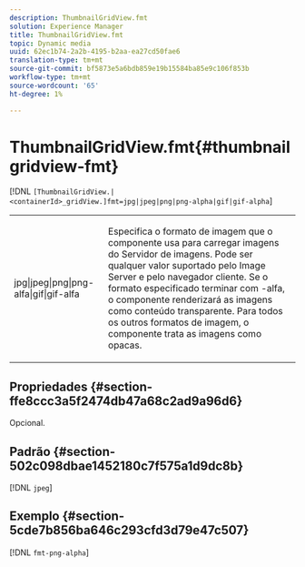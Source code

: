 ```yaml
---
description: ThumbnailGridView.fmt
solution: Experience Manager
title: ThumbnailGridView.fmt
topic: Dynamic media
uuid: 62ec1b74-2a2b-4195-b2aa-ea27cd50fae6
translation-type: tm+mt
source-git-commit: bf5873e5a6bdb859e19b15584ba85e9c106f853b
workflow-type: tm+mt
source-wordcount: '65'
ht-degree: 1%

---
```



# ThumbnailGridView.fmt{#thumbnailgridview-fmt}

[!DNL `[ThumbnailGridView.|<containerId>_gridView.]fmt=jpg|jpeg|png|png-alpha|gif|gif-alpha`]

<table id="table_4620F51BD77149FDB68F1FBECC443801"> 
 <tbody> 
  <tr> 
   <td> <p> <span class="codeph"> jpg|jpeg|png|png-alfa|gif|gif-alfa</span> </p> </td> 
   <td> <p>Especifica o formato de imagem que o componente usa para carregar imagens do Servidor de imagens. Pode ser qualquer valor suportado pelo Image Server e pelo navegador cliente. Se o formato especificado terminar com <span class="codeph"> -alfa</span>, o componente renderizará as imagens como conteúdo transparente. Para todos os outros formatos de imagem, o componente trata as imagens como opacas. </p> </td> 
  </tr> 
 </tbody> 
</table>

## Propriedades {#section-ffe8ccc3a5f2474db47a68c2ad9a96d6}

Opcional.

## Padrão {#section-502c098dbae1452180c7f575a1d9dc8b}

[!DNL `jpeg`]

## Exemplo {#section-5cde7b856ba646c293cfd3d79e47c507}

[!DNL `fmt-png-alpha`]
